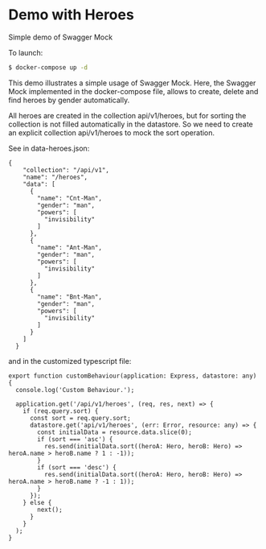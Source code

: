 # Demo with Heroes
Simple demo of Swagger Mock

To launch:

``` bash
$ docker-compose up -d
```

This demo illustrates a simple usage of Swagger Mock. Here, the Swagger Mock implemented in the docker-compose file, allows 
to create, delete and find heroes by gender automatically.

All heroes are created in the collection api/v1/heroes, but for sorting the collection is not filled automatically in the datastore.
So we need to create an explicit collection api/v1/heroes to mock the sort operation.

See in data-heroes.json:

``` 
{
    "collection": "/api/v1",
    "name": "/heroes",
    "data": [
      {
        "name": "Cnt-Man",
        "gender": "man",
        "powers": [
          "invisibility"
        ]
      },
      {
        "name": "Ant-Man",
        "gender": "man",
        "powers": [
          "invisibility"
        ]
      },
      {
        "name": "Bnt-Man",
        "gender": "man",
        "powers": [
          "invisibility"
        ]
      }
    ]
  }
```

and in the customized typescript file:

```
export function customBehaviour(application: Express, datastore: any) {
  console.log('Custom Behaviour.');

  application.get('/api/v1/heroes', (req, res, next) => {
    if (req.query.sort) {
      const sort = req.query.sort;
      datastore.get('api/v1/heroes', (err: Error, resource: any) => {
        const initialData = resource.data.slice(0);
        if (sort === 'asc') {
          res.send(initialData.sort((heroA: Hero, heroB: Hero) => heroA.name > heroB.name ? 1 : -1));
        }
        if (sort === 'desc') {
          res.send(initialData.sort((heroA: Hero, heroB: Hero) => heroA.name > heroB.name ? -1 : 1));
        }
      });
    } else {
        next();
      }
    }
  );
}
```
